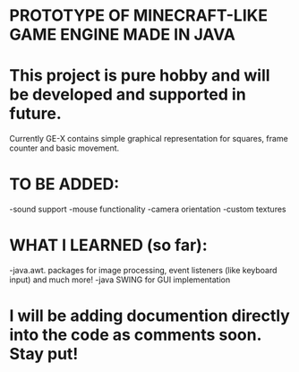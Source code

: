 # PROTOTYPE OF MINECRAFT-LIKE GAME ENGINE MADE IN JAVA 
#
#
#
#
# This project is pure hobby and will be developed and supported in future. 


Currently GE-X contains simple graphical representation for squares, frame counter and basic movement.


# TO BE ADDED:
-sound support
-mouse functionality
-camera orientation
-custom textures

# WHAT I LEARNED (so far):
-java.awt. packages for image processing, event listeners (like keyboard input) and much more!
-java SWING for GUI implementation



# I will be adding documention directly into the code as comments soon. Stay put!
